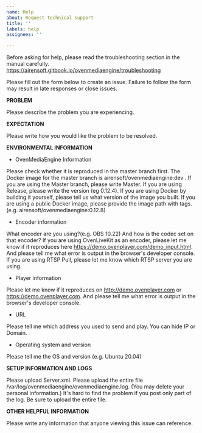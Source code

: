 ```yaml
---
name: Help
about: Request technical support
title: ''
labels: help
assignees: ''

---
```


Before asking for help, please read the troubleshooting section in the manual carefully.
https://airensoft.gitbook.io/ovenmediaengine/troubleshooting

Please fill out the form below to create an issue. Failure to follow the form may result in late responses or close issues.

**PROBLEM**

Please describe the problem you are experiencing.

**EXPECTATION**

Please write how you would like the problem to be resolved.

**ENVIRONMENTAL INFORMATION**

- OvenMediaEngine Information

Please check whether it is reproduced in the master branch first. The Docker image for the master branch is airensoft/ovenmediaengine:dev .
If you are using the Master branch, please write Master.
If you are using Release, please write the version (eg 0.12.4).
If you are using Docker by building it yourself, please tell us what version of the image you built.
If you are using a public Docker image, please provide the image path with tags. (e.g. airensoft/ovenmediaengine:0.12.8)

- Encoder information

What encoder are you using?(e.g. OBS 10.22) And how is the codec set on that encoder?
If you are using OvenLiveKit as an encoder, please let me know if it reproduces here https://demo.ovenplayer.com/demo_input.html. And please tell me what error is output in the browser's developer console.
If you are using RTSP Pull, please let me know which RTSP server you are using.

- Player information

Please let me know if it reproduces on http://demo.ovenplayer.com or https://demo.ovenplayer.com. And please tell me what error is output in the browser's developer console.

- URL

Please tell me which address you used to send and play. You can hide IP or Domain.

- Operating system and version

Please tell me the OS and version (e.g. Ubuntu 20.04)

**SETUP INFORMATION AND LOGS**

Please upload Server.xml.
Please upload the entire file /var/log/ovenmediaengine/ovenmediaengine.log. (You may delete your personal information.)
It's hard to find the problem if you post only part of the log. Be sure to upload the entire file.

**OTHER HELPFUL INFORMATION**

Please write any information that anyone viewing this issue can reference.
